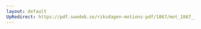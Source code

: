 ```yaml
---
layout: default
UpRedirect: https://pdf.swedeb.se/riksdagen-motions-pdf/1867/mot_1867__ak__00185/mot_1867__ak__00185_002.pdf
---
```

